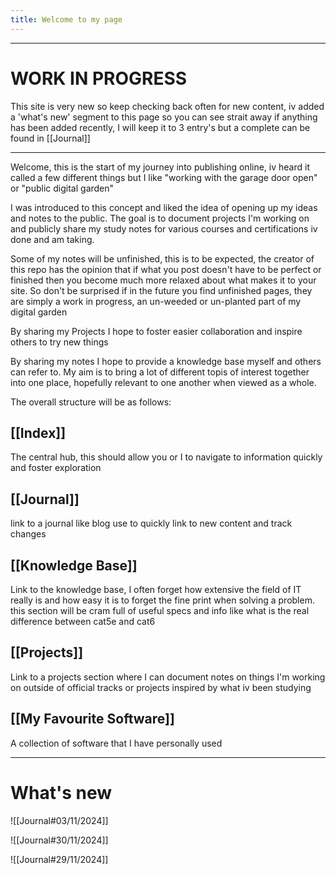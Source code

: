 ```yaml
---
title: Welcome to my page
---
```

---
# WORK IN PROGRESS
This site is very new so keep checking back often for new content, iv added a 'what's new' segment to this page so you can see strait away if anything has been added recently, I will keep it to 3 entry's but a complete can be found in [[Journal]]

---
Welcome, this is the start of my journey into publishing online, iv heard it called a few different things but I like "working with the garage door open" or "public digital garden"

I was introduced to this concept and liked the idea of opening up my ideas and notes to the public. The goal is to document projects I'm working on and publicly share my study notes for various courses and certifications iv done and am taking.

Some of my notes will be unfinished, this is to be expected, the creator of this repo has the opinion that if what you post doesn't have to be perfect or finished then you become much more relaxed about what makes it to your site. So don't be surprised if in the future you find unfinished pages, they are simply a work in progress, an un-weeded or un-planted part of my digital garden

By sharing my Projects I hope to foster easier collaboration and inspire others to try new things

By sharing my notes I hope to provide a knowledge base myself and others can refer to. My aim is to bring a lot of different topis of interest together into one place, hopefully relevant to one another when viewed as a whole.

The overall structure will be as follows:

## [[Index]]
The central hub, this should allow you or I to navigate to information quickly and foster exploration
## [[Journal]]
link to a journal like blog use to quickly link to new content and track changes
## [[Knowledge Base]]
Link to the knowledge base, I often forget how extensive the field of IT really is and how easy it is to forget the fine print when solving a problem. this section will be cram full of useful specs and info like what is the real difference between cat5e and cat6
## [[Projects]]
Link to a projects section where I can document notes on things I'm working on outside of official tracks or projects inspired by what iv been studying
## [[My Favourite Software]]
A collection of software that I have personally used

---
# What's new

![[Journal#03/11/2024]]

![[Journal#30/11/2024]]

![[Journal#29/11/2024]]




